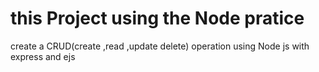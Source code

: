 # this Project using the Node pratice 
create a CRUD(create ,read ,update delete) operation using Node js with express and ejs
